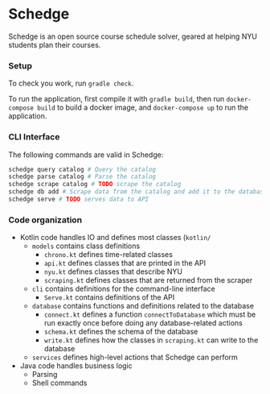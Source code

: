 # Schedge
Schedge is an open source course schedule solver, geared at helping NYU students
plan their courses.

### Setup
To check you work, run `gradle check`.

To run the application, first compile it with `gradle build`, then run
`docker-compose build` to build a docker image, and `docker-compose up` to
run the application.

### CLI Interface
The following commands are valid in Schedge:

```sh
schedge query catalog # Query the catalog
schedge parse catalog # Parse the catalog
schedge scrape catalog # TODO scrape the catalog
schedge db add # Scrape data from the catalog and add it to the database
schedge serve # TODO serves data to API
```

### Code organization
- Kotlin code handles IO and defines most classes (`kotlin/`
  - `models` contains class definitions
    - `chrono.kt` defines time-related classes
    - `api.kt` defines classes that are printed in the API
    - `nyu.kt` defines classes that describe NYU
    - `scraping.kt` defines classes that are returned from the scraper
  - `cli` contains definitions for the command-line interface
    - `Serve.kt` contains definitions of the API
  - `database` contains functions and definitions related to the database
    - `connect.kt` defines a function `connectToDatabase` which must be run
      exactly once before doing any database-related actions
    - `schema.kt` defines the schema of the database
    - `write.kt` defines how the classes in `scraping.kt` can write to the database
  - `services` defines high-level actions that Schedge can perform
- Java code handles business logic
  - Parsing
  - Shell commands
